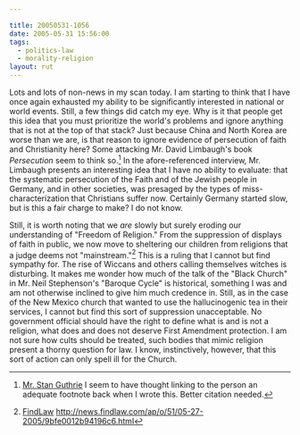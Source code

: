```yaml
---

title: 20050531-1056
date: 2005-05-31 15:56:00
tags:
  - politics-law
  - morality-religion
layout: rut
---
```


Lots and lots of non-news in my scan today.  I am starting
to think that I have once again exhausted my ability to be
significantly interested in national or world events.  Still,
a few things did catch my eye.  Why is it that people get this
idea that you must prioritize the world's problems and ignore
anything that is not at the top of that stack?  Just because
China and North Korea are worse than we are, is that reason to
ignore evidence of persecution of faith and Christianity here?
Some attacking Mr. David Limbaugh's book *Persecution* seem
to think so.[^1]  In the afore-referenced interview, Mr. Limbaugh
presents an interesting idea that I have no ability to evaluate:
that the systematic persecution of the Faith and of the Jewish
people in Germany, and in other societies, was presaged by the types
of miss-characterization that Christians suffer now.  Certainly Germany
started slow, but is this a fair charge to make?  I do not know.

Still, it is worth noting that we *are* slowly but surely eroding our
understanding of "Freedom of Religion."  From the suppression of displays of
faith in public, we now move to sheltering our children from religions that a
judge deems not "mainstream."[^2]  This is a ruling that I cannot but find
sympathy for.  The rise of Wiccans and others calling themselves witches is
disturbing.  It makes me wonder how much of the talk of the "Black Church" in
Mr. Neil Stephenson's "Baroque Cycle" is historical, something I
was and am not otherwise inclined to give him much credence in.
Still, as in the case of the New Mexico church that wanted to use
the hallucinogenic tea in their services, I cannot but find this
sort of suppression unacceptable.  No government official should
have the right to define what is and is not a religion, what does
and does not deserve First Amendment protection.  I am not sure how
cults should be treated, such bodies that mimic religion present
a thorny question for law.  I know, instinctively, however, that
this sort of action can only spell ill for the Church.

[^1]: [Mr. Stan Guthrie](http://www.stanguthrie.com/)  I seem to have thought
    linking to the person an adequate footnote back when I wrote this. Better
    citation needed. 

[^2]: [FindLaw](http://findlaw.com) <http://news.findlaw.com/ap/o/51/05-27-2005/9bfe0012b94196c6.html>

